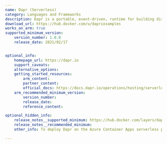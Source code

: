 ```yaml
---
name: Dapr (Serverless)
category: Languages and Frameworks
description: Dapr is a portable, event-driven, runtime for building distributed applications across cloud and edge.
download_url: https://hub.docker.com/u/dapriosamples
works_on_arm: true
supported_minimum_version:
    version_number: 1.0.0
    release_date: 2021/02/17


optional_info:
    homepage_url: https://dapr.io
    support_caveats:
    alternative_options:
    getting_started_resources:
        arm_content:
        partner_content:
        official_docs: https://docs.dapr.io/operations/hosting/serverless/
    arm_recommended_minimum_version:
        version_number:
        release_date:
        reference_content:

optional_hidden_info:
    release_notes__supported_minimum: https://hub.docker.com/layers/dapriosamples/hello-k8s-node/1.0.0/images/sha256-a39ab73532a9bee5486336d67a6f916551d15d34acb4cb611fd4f4b7dfbfbbbc?context=explore
    release_notes__recommended_minimum:
    other_info: To deploy Dapr on the Azure Container Apps serverless platform, the docker images dapriosamples/hello-k8s-node and dapriosamples/hello-k8s-python are required for which the ARM64 support was added from 1.0.0 version. Kindly refer [link](https://learn.microsoft.com/en-us/azure/container-apps/microservices-dapr?tabs=bash%2Cazure-cli).

---
```

